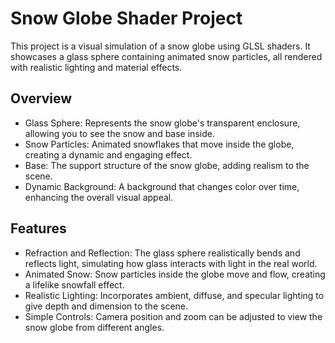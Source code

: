 # Snow Globe Shader Project
This project is a visual simulation of a snow globe using GLSL shaders. It showcases a glass sphere containing animated snow particles, all rendered with realistic lighting and material effects.

## Overview

- Glass Sphere: Represents the snow globe's transparent enclosure, allowing you to see the snow and base inside.
- Snow Particles: Animated snowflakes that move inside the globe, creating a dynamic and engaging effect.
- Base: The support structure of the snow globe, adding realism to the scene.
- Dynamic Background: A background that changes color over time, enhancing the overall visual appeal.

## Features

- Refraction and Reflection: The glass sphere realistically bends and reflects light, simulating how glass interacts with light in the real world.
- Animated Snow: Snow particles inside the globe move and flow, creating a lifelike snowfall effect.
- Realistic Lighting: Incorporates ambient, diffuse, and specular lighting to give depth and dimension to the scene.
- Simple Controls: Camera position and zoom can be adjusted to view the snow globe from different angles.

